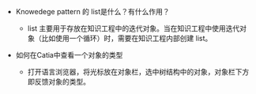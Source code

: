 - Knowedege pattern 的 list是什么？有什么作用？
  - list 主要用于存放在知识工程中的迭代对象。当在知识工程中使用迭代对象（比如使用一个循环）时，需要在知识工程内部创建 list。

- 如何在Catia中查看一个对象的类型
  - 打开语言浏览器，将光标放在对象栏，选中树结构中的对象，对象栏下方即反馈对象的类型。
